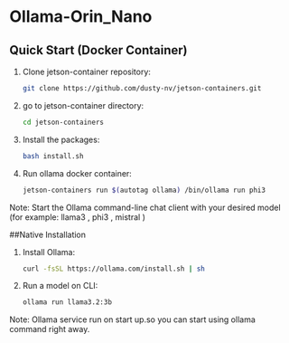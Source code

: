 
# Ollama-Orin_Nano

## Quick Start (Docker Container)

1. Clone jetson-container repository:
   ```bash
   git clone https://github.com/dusty-nv/jetson-containers.git

2. go to jetson-container directory:
   ```bash
   cd jetson-containers

3. Install the packages:
   ```bash
   bash install.sh

7. Run ollama docker container:
   ```bash
   jetson-containers run $(autotag ollama) /bin/ollama run phi3

Note: Start the Ollama command-line chat client with your desired model (for example: llama3 , phi3 , mistral )

##Native Installation

1. Install Ollama:
   ```bash
   curl -fsSL https://ollama.com/install.sh | sh
2. Run a model on CLI:
   ```bash
   ollama run llama3.2:3b
Note: Ollama service run on start up.so you can start using ollama command right away.
